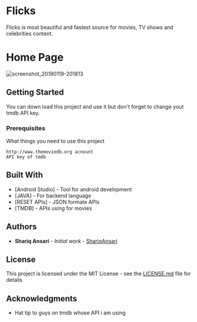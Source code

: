 # Flicks

Flicks is most beautiful and fastest source for movies, TV shows and celebrities content.

# Home Page

![screenshot_20190119-201813](https://user-images.githubusercontent.com/36818105/51435966-3cfe6f80-1ca5-11e9-9dcd-e09040cf818b.png)


## Getting Started

You can down load this project and use it but don't forget to change yout tmdb API key.

### Prerequisites

What things you need to use this project

```
http://www.themoviedb.org acnount
API key of tmdb
```

## Built With

* [Android Studio] - Tool for android development
* [JAVA] - For backend language
* [RESET APIs] - JSON formate APIs
* [TMDB] - APIs using for movies 

## Authors

* **Shariq Ansari** - *Initial work* - [ShariqAnsari](https://github.com/shariqansari1819)

## License

This project is licensed under the MIT License - see the [LICENSE.md](LICENSE.md) file for details

## Acknowledgments

* Hat tip to guys on tmdb whose API i am using
